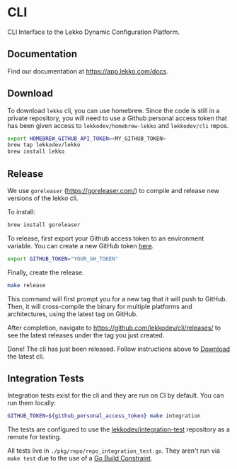 # CLI

CLI Interface to the Lekko Dynamic Configuration Platform.

## Documentation 

Find our documentation at https://app.lekko.com/docs.

## Download

To download `lekko` cli, you can use homebrew. Since the code is still in a private repository, you will need to use a Github personal access token that has been given access to `lekkodev/homebrew-lekko` and `lekkodev/cli` repos.

```bash
export HOMEBREW_GITHUB_API_TOKEN=<MY_GITHUB_TOKEN>
brew tap lekkodev/lekko
brew install lekko
```

## Release

We use `goreleaser` (https://goreleaser.com/) to compile and release new versions of the lekko cli.

To install:

```bash
brew install goreleaser
```

To release, first export your Github access token to an environment variable. You can create a new GitHub token [here](https://github.com/settings/tokens/new).

```bash
export GITHUB_TOKEN="YOUR_GH_TOKEN"
```

Finally, create the release.

```bash
make release
```

This command will first prompt you for a new tag that it will push to GitHub. Then, it will cross-compile the binary for multiple platforms and architectures, using the latest tag on GitHub.

After completion, navigate to https://github.com/lekkodev/cli/releases/ to see the latest releases under the tag you just created.

Done! The cli has just been released. Follow instructions above to [Download](#download) the latest cli.

## Integration Tests

Integration tests exist for the cli and they are run on CI by default. You can run them locally:

```bash
GITHUB_TOKEN=${github_personal_access_token} make integration
```

The tests are configured to use the [lekkodev/integration-test](https://github.com/lekkodev/integration-test) repository as a remote for testing.

All tests live in `./pkg/repo/repo_integration_test.go`. They aren't run via `make test` due to the use of a [Go Build Constraint](https://pkg.go.dev/go/build#hdr-Build_Constraints).
